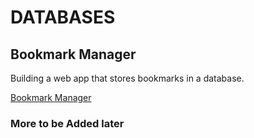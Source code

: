 # DATABASES

## Bookmark Manager
Building a web app that stores bookmarks in a database.

<a href="https://github.com/RhysFJohn/Databases/tree/main/Bookmark-Manager">Bookmark Manager</a>

### More to be Added later